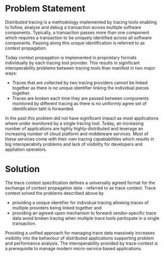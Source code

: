 # Problem Statement

Distributed tracing is a methodology implemented by tracing tools enabling to follow, analyze and debug a transaction across multiple software components. Typically, a transaction passes more than one component which requires a transaction to be uniquely identified across all software components. Passing along this unique identification is referred to as context propagation.

Today context propagation is implemented in proprietary formats individually by each tracing tool provider. This results in siginficant interoperability problems between tracing tools than manifest in two major ways:

- Traces that are collected by two tracing providers cannot be linked together as there is no unique identifier linking the individual pieces together. 
- Traces are broken each time they are passed between components monitored by different tracing as there is no uniformly agree set of identifcation taht is forwarded.

In the past this problem did not have significant impact as most applications where under monitored by a single tracing tool. Today, an increasing number of applications are hgihly highly-distributed and leverage an increasing number of cloud platform and middleware services. Most of these services come with their own tracing capababilities which results in big interoperabiity problems and lack of visibility for developers and appliation operators.

# Solution

The trace context specification defines a universally agreed format for the exchange of context propagation data - referred to as trace context. Trace context solved the problems described above by

- providing a unique identifier for individual tracing allowing traces of multiple providers being linked together and 
- providing an agreed-upon mechanism to forward vendor-specific trace data avoid broken tracing when multiple trace tools particpate in a single transaction. 

Providing a unified approach for managing trace data massively increases visibility into the behaviour of distributed applications supporting problem and performance analysis. The  interoperability provided by trace-context is a prerequisite to manage modern micro-service based applications. 
